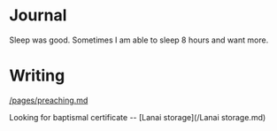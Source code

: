 # Journal

Sleep was good. Sometimes I am able to sleep 8 hours and want more.

# Writing

[/pages/preaching.md](/pages/preaching.md)

Looking for baptismal certificate -- [Lanai storage](/Lanai storage.md)
